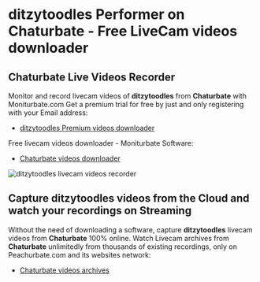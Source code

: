 # ditzytoodles Performer on Chaturbate - Free LiveCam videos downloader

## Chaturbate Live Videos Recorder

Monitor and record livecam videos of **ditzytoodles** from **Chaturbate** with Moniturbate.com
Get a premium trial for free by just and only registering with your Email address:
* [ditzytoodles Premium videos downloader](https://moniturbate.com/request-demo-licence-key.html)

Free livecam videos downloader - Moniturbate Software:
* [Chaturbate videos downloader](https://moniturbate.com/moniturbate-download-software.html)

![ditzytoodles livecam videos recorder](https://peachurnet.com/templates/moniturbate-software.png)


## Capture ditzytoodles videos from the Cloud and watch your recordings on Streaming

Without the need of downloading a software, capture **ditzytoodles** livecam videos from **Chaturbate** 100% online.
Watch Livecam archives from **Chaturbate** unlimitedly from thousands of existing recordings, only on Peachurbate.com and its websites network:
* [Chaturbate videos archives](https://peachurnet.com/)
